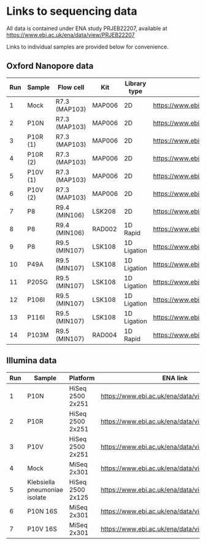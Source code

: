 Links to sequencing data
========================

All data is contained under ENA study PRJEB22207, available at https://www.ebi.ac.uk/ena/data/view/PRJEB22207

Links to individual samples are provided below for convenience.

Oxford Nanopore data
--------------------

| **Run** | **Sample** | **Flow cell** | **Kit** | **Library type** | **ENA link** |
| --- | --- | --- | --- | --- | --- |
| 1 | Mock | R7.3 (MAP103) | MAP006 | 2D | https://www.ebi.ac.uk/ena/data/view/ERR2105049 |
| 2 | P10N | R7.3 (MAP103) | MAP006 | 2D | https://www.ebi.ac.uk/ena/data/view/ERR2099164 |
| 3 | P10R (1) | R7.3 (MAP103) | MAP006 | 2D | https://www.ebi.ac.uk/ena/data/view/ERR2099165 |
| 4 | P10R (2) | R7.3 (MAP103) | MAP006 | 2D | https://www.ebi.ac.uk/ena/data/view/ERR2099166 |
| 5 | P10V (1) | R7.3 (MAP103) | MAP006 | 2D | https://www.ebi.ac.uk/ena/data/view/ERR2099167 |
| 6 | P10V (2) | R7.3 (MAP103) | MAP006 | 2D | https://www.ebi.ac.uk/ena/data/view/ERR2099168 |
| 7 | P8 | R9.4 (MIN106) | LSK208 | 2D | https://www.ebi.ac.uk/ena/data/view/ERR2099169 |
| 8 | P8 | R9.4 (MIN106) | RAD002 | 1D Rapid | https://www.ebi.ac.uk/ena/data/view/ERR2793134 |
| 9 | P8 | R9.5 (MIN107) | LSK108 | 1D Ligation | https://www.ebi.ac.uk/ena/data/view/PRJEB22207 |
| 10 | P49A | R9.5 (MIN107) | LSK108 | 1D Ligation | https://www.ebi.ac.uk/ena/data/view/ERR2789876 |
| 11 | P205G | R9.5 (MIN107) | LSK108 | 1D Ligation | https://www.ebi.ac.uk/ena/data/view/ERR2793136 |
| 12 | P106I | R9.5 (MIN107) | LSK108 | 1D Ligation | https://www.ebi.ac.uk/ena/data/view/ERR2793137 |
| 13 | P116I | R9.5 (MIN107) | LSK108 | 1D Ligation | https://www.ebi.ac.uk/ena/data/view/ERR2793135 |
| 14 | P103M | R9.5 (MIN107) | RAD004 | 1D Rapid | https://www.ebi.ac.uk/ena/data/view/PRJEB22207 |

Illumina data
-------------

| **Run** | **Sample** | Platform | ENA link |
| --- | --- | --- | --- |
| 1 | P10N | HiSeq 2500 2x251 | https://www.ebi.ac.uk/ena/data/view/ERR2099157 |
| 2 | P10R | HiSeq 2500 2x251 | https://www.ebi.ac.uk/ena/data/view/ERR2099158 |
| 3 | P10V | HiSeq 2500 2x251 | https://www.ebi.ac.uk/ena/data/view/ERR2099159 |
| 4 | Mock | MiSeq 2x301 | https://www.ebi.ac.uk/ena/data/view/ERR2099160 |
| 5 | Klebsiella pneumoniae isolate | HiSeq 2500 2x125 | https://www.ebi.ac.uk/ena/data/view/ERR2099161 |
| 6 | P10N 16S | MiSeq 2x301 | https://www.ebi.ac.uk/ena/data/view/ERR2099162 |
| 7 | P10V 16S | MiSeq 2x301 | https://www.ebi.ac.uk/ena/data/view/ERR2099163 |
